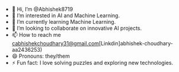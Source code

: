 - 👋 Hi, I’m @Abhishek8719
- 👀 I’m interested in AI and Machine Learning.
- 🌱 I’m currently learning Machine Learning.
- 💞️ I’m looking to collaborate on innovative AI projects.
- 📫 How to reach me cabhishekchoudhary31@gmail.com[Linkdin]abhishek-choudhary-aa2436253)
- 😄 Pronouns: they/them
- ⚡ Fun fact: I love solving puzzles and exploring new technologies.

<!---
Abhishek8719/Abhishek8719 is a ✨ special ✨ repository because its `README.md` (this file) appears on your GitHub profile.
You can click the Preview link to take a look at your changes.
--->
